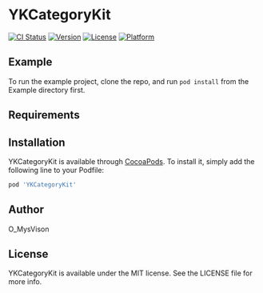 # YKCategoryKit

[![CI Status](https://img.shields.io/travis/75438777@qq.com/YKCategoryKit.svg?style=flat)](https://travis-ci.org/75438777@qq.com/YKCategoryKit)
[![Version](https://img.shields.io/cocoapods/v/YKCategoryKit.svg?style=flat)](https://cocoapods.org/pods/YKCategoryKit)
[![License](https://img.shields.io/cocoapods/l/YKCategoryKit.svg?style=flat)](https://cocoapods.org/pods/YKCategoryKit)
[![Platform](https://img.shields.io/cocoapods/p/YKCategoryKit.svg?style=flat)](https://cocoapods.org/pods/YKCategoryKit)

## Example

To run the example project, clone the repo, and run `pod install` from the Example directory first.

## Requirements

## Installation

YKCategoryKit is available through [CocoaPods](https://cocoapods.org). To install
it, simply add the following line to your Podfile:

```ruby
pod 'YKCategoryKit'
```

## Author

O_MysVison

## License

YKCategoryKit is available under the MIT license. See the LICENSE file for more info.
